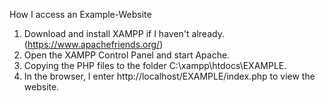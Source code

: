 How I access an Example-Website

1. Download and install XAMPP if I haven't already. (https://www.apachefriends.org/)
2. Open the XAMPP Control Panel and start Apache.
3. Copying the PHP files to the folder C:\xampp\htdocs\EXAMPLE.
4. In the browser, I enter http://localhost/EXAMPLE/index.php to view the website.
